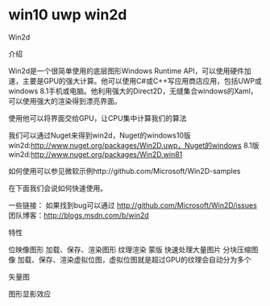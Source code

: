 # win10 uwp win2d

Win2d

介绍

Win2d是一个很简单使用的底层图形Windows Runtime API，可以使用硬件加速，主要是GPU的强大计算。他可以使用C#或C++写应用商店应用，包括UWP或windows 8.1手机或电脑。他利用强大的Direct2D，无缝集合windows的Xaml，可以使用强大的渲染得到漂亮界面。

使用他可以将界面交给GPU，让CPU集中计算我们的算法

我们可以通过Nuget来得到win2d，Nuget的windows10版win2d:http://www.nuget.org/packages/Win2D.uwp，Nuget的windows 8.1版win2d:http://www.nuget.org/packages/Win2D.win81

如何使用可以参见微软示例http://github.com/Microsoft/Win2D-samples

在下面我们会说如何快速使用。

一些链接：
如果找到bug可以通过 http://github.com/Microsoft/Win2D/issues
团队博客：http://blogs.msdn.com/b/win2d


特性

位映像图形
 加载、保存、渲染图形
 纹理渲染
 蒙版
 快速处理大量图片
 分块压缩图像
 加载、保存、渲染虚拟位图，虚拟位图就是超过GPU的纹理会自动分为多个

矢量图

图形显影效应
